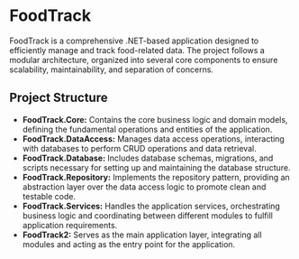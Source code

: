 # FoodTrack

FoodTrack is a comprehensive .NET-based application designed to efficiently manage and track food-related data. The project follows a modular architecture, organized into several core components to ensure scalability, maintainability, and separation of concerns.

## Project Structure

- **FoodTrack.Core:** Contains the core business logic and domain models, defining the fundamental operations and entities of the application.
- **FoodTrack.DataAccess:** Manages data access operations, interacting with databases to perform CRUD operations and data retrieval.
- **FoodTrack.Database:** Includes database schemas, migrations, and scripts necessary for setting up and maintaining the database structure.
- **FoodTrack.Repository:** Implements the repository pattern, providing an abstraction layer over the data access logic to promote clean and testable code.
- **FoodTrack.Services:** Handles the application services, orchestrating business logic and coordinating between different modules to fulfill application requirements.
- **FoodTrack2:** Serves as the main application layer, integrating all modules and acting as the entry point for the application.
